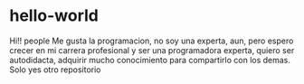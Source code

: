 # hello-world
Hi!! people
Me gusta la programacion, no soy una experta, aun, pero espero crecer en mi carrera profesional y ser una programadora experta, quiero ser autodidacta, adquirir mucho conocimiento para compartirlo con los demas.
Solo yes otro repositorio
